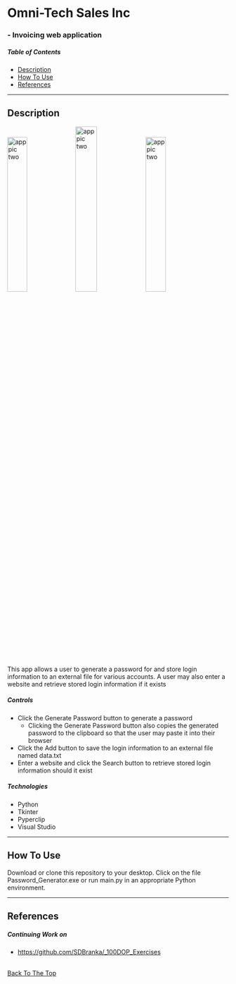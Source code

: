 # Omni-Tech Sales Inc 
### - Invoicing web application

##### Table of Contents

- [Description](#description)
- [How To Use](#how-to-use)
- [References](#references)

---
## Description


<p float="center">
    <img src="https://github.com/SDBranka/PW_Generator_with_Recall/blob/main/Pw_Generator_Screenshot0.png" width=30% alt="app pic two" />
    <img src="https://github.com/SDBranka/PW_Generator_with_Recall/blob/main/Pw_Generator_Screenshot1.png" width=31% alt="app pic two" />
    <img src="https://github.com/SDBranka/PW_Generator_with_Recall/blob/main/Pw_Generator_Screenshot2.png" width=30% alt="app pic two" />

</p>


This app allows a user to generate a password for and store login information to an external file for various accounts. A user may also enter a website and retrieve stored login information if it exists

##### Controls

- Click the Generate Password button to generate a password
    - Clicking the Generate Password button also copies the generated password to the clipboard so that the user may paste it into their browser
- Click the Add button to save the login information to an external file named data.txt
- Enter a website and click the Search button to retrieve stored login information should it exist

##### Technologies

- Python
- Tkinter
- Pyperclip
- Visual Studio

---

## How To Use

Download or clone this repository to your desktop. Click on the file Password_Generator.exe or run main.py in an appropriate Python environment.

---

## References

##### Continuing Work on

- https://github.com/SDBranka/_100DOP_Exercises

\
[Back To The Top](#password-generator)